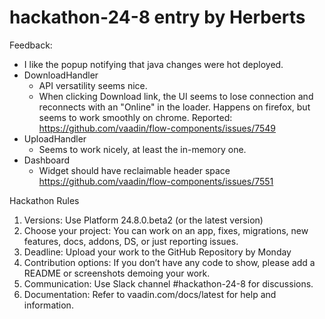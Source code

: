 # hackathon-24-8 entry by Herberts

Feedback:
* I like the popup notifying that java changes were hot deployed. 
* DownloadHandler
  * API versatility seems nice. 
  * When clicking Download link, the UI seems to lose connection and reconnects with an "Online" in the loader. Happens on firefox, but seems to work smoothly on chrome. Reported: https://github.com/vaadin/flow-components/issues/7549
* UploadHandler 
  * Seems to work nicely, at least the in-memory one.
* Dashboard
  * Widget should have reclaimable header space https://github.com/vaadin/flow-components/issues/7551 





Hackathon Rules
1. Versions: Use Platform 24.8.0.beta2 (or the latest version)
2. Choose your project: You can work on an app, fixes, migrations, new features, docs, addons, DS, or just reporting issues.
3. Deadline: Upload your work to the GitHub Repository by Monday
4. Contribution options: If you don’t have any code to show, please add a README or screenshots demoing your work.
5. Communication: Use Slack channel #hackathon-24-8 for discussions.
6. Documentation: Refer to vaadin.com/docs/latest for help and information.








